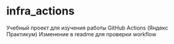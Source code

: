 # infra_actions
Учебный проект для изучения работы GitHub Actions (Яндекс Практикум)
Изменение в readme для проверки workflow
